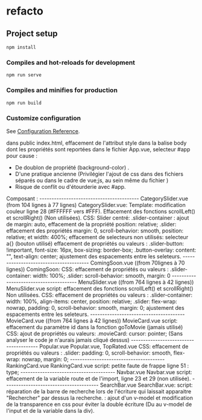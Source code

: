 # refacto

## Project setup
```
npm install
```

### Compiles and hot-reloads for development
```
npm run serve
```

### Compiles and minifies for production
```
npm run build
```

### Customize configuration
See [Configuration Reference](https://cli.vuejs.org/config/).

dans public index.html, effacement de l'attribut style dans la balise body dont les propriétés sont reportées dans le fichier App.vue, selecteur #app pour cause :
- De doublon de propriété (background-color) .
- D'une pratique ancienne (Privilégier l'ajout de css dans des fichiers séparés ou dans le cadre de vue;js, au sein même du fichier )
- Risque de conflit ou d'étourderie avec #app.

Composant :
----------------------------------------- CategorySlider.vue (from 104 lignes à 77 lignes)
    CategorySlider.vue:
        Template:
            modification couleur ligne 28 (#FFFFFF vers #FFF).
            Effacement des fonctions scrollLeft() et scrollRight() (Non utilisées).
        CSS:
            Slider centré:
                .slider-container : ajout de margin: auto, effacement de la propriété position: relative;
                .slider: effacement des propriétés margin: 0, scroll-behavior: smooth, position: relative; et width: 400%;
            effacement de selecteurs non utilisés:
                selecteur a{} (bouton utilisé)
            effacement de propriétés ou valeurs :
                .slider-button: !important, font-size: 16px, box-sizing: border-box;
                .button-overlay: content: "", text-align: center;
            ajustement des espacements entre les seleteurs.
--------------------------------------- ComingSoon.vue ((from 70lignes à 70 lignes))
    ComingSoon:
        CSS:
            effacement de propriétés ou valeurs :
                .slider-container: width: 100%;
                  .slider: scroll-behavior: smooth, margin: 0
--------------------------------------- MenuSlider.vue ((from 764 lignes à 42 lignes))
    MenuSlider.vue
        script:
            effacement des fonctions scrollLeft() et scrollRight() Non utilisées.
        CSS:
            effacement de propriétés ou valeurs :
                .slider-container: width: 100%, align-items: center, position: relative;
                .slider: flex-wrap: nowrap, padding: 0, scroll-behavior: smooth, margin: 0;
             ajustement des espacements entre les seleteurs.
--------------------------------------- MovieCard.vue ((from 764 lignes à 42 lignes))
    MovieCard.vue
        script:
            effacement du paramètre id dans la fonction goToMovie (jamais utilisé)
        CSS:
            ajout de propriétés ou valeurs:
                .movieCard: cursor: pointer; (Sans analyser le code je n'aurais jamais cliqué dessus)
--------------------------------------- Popular.vue
    Popular.vue, TopRated.vue
        CSS:
            effacement de propriétés ou valeurs :
                .slider: padding: 0, scroll-behavior: smooth, flex-wrap: nowrap, margin: 0;
--------------------------------------- RankingCard.vue
    RankingCard.vue
        script:
            petite faute de frappe ligne 51 : type;
--------------------------------------- Navbar.vue
    Navbar.vue
        script:
            effacement de la variable route et de l'import, ligne 23 et 29 (non utilisée).
--------------------------------------- SearchBar.vue
    SearchBar.vue:
        script:
            réparation de la barre de recherche lors de l'écriture qui laissait apparaitre "Rechercher" par dessus la recherche. : ajout d'un v-model et modification de la transparence en css pour éviter la double écriture (Du au v-model de l'input et de la variable dans la div).

    
